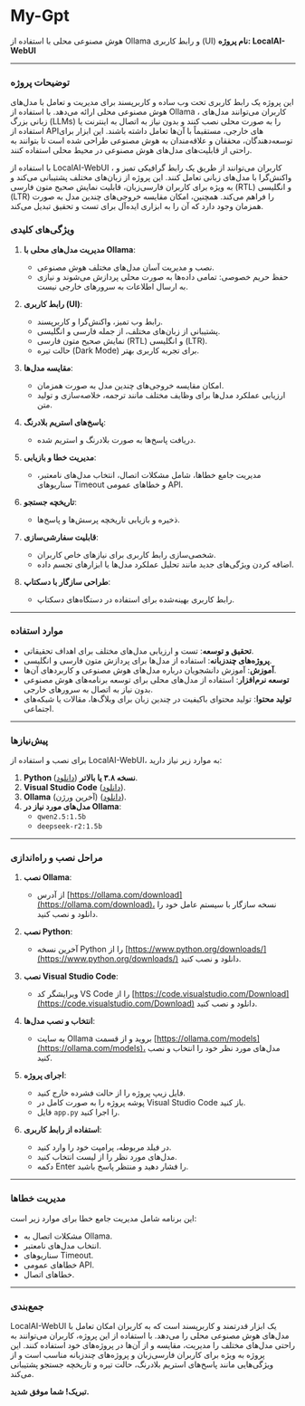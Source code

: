 # My-Gpt
هوش مصنوعی محلی با استفاده از Ollama و رابط کاربری (UI)
**نام پروژه: LocalAI-WebUI**

---

### **توضیحات پروژه**
این پروژه یک رابط کاربری تحت وب ساده و کاربرپسند برای مدیریت و تعامل با مدل‌های هوش مصنوعی محلی ارائه می‌دهد. با استفاده از Ollama ، کاربران می‌توانند مدل‌های زبانی بزرگ (LLMs) را به صورت محلی نصب کنند و بدون نیاز به اتصال به اینترنت یا استفاده از APIهای خارجی، مستقیماً با آن‌ها تعامل داشته باشند. این ابزار برای توسعه‌دهندگان، محققان و علاقه‌مندان به هوش مصنوعی طراحی شده است تا بتوانند به راحتی از قابلیت‌های مدل‌های هوش مصنوعی در محیط محلی استفاده کنند.

با استفاده از LocalAI-WebUI ، کاربران می‌توانند از طریق یک رابط گرافیکی تمیز و واکنش‌گرا با مدل‌های زبانی تعامل کنند. این پروژه از زبان‌های مختلف پشتیبانی می‌کند و به ویژه برای کاربران فارسی‌زبان، قابلیت نمایش صحیح متون فارسی (RTL) و انگلیسی (LTR) را فراهم می‌کند. همچنین، امکان مقایسه خروجی‌های چندین مدل به صورت همزمان وجود دارد که آن را به ابزاری ایده‌آل برای تست و تحقیق تبدیل می‌کند.

### **ویژگی‌های کلیدی**
1. **مدیریت مدل‌های محلی با Ollama**:
   - نصب و مدیریت آسان مدل‌های مختلف هوش مصنوعی.
   - حفظ حریم خصوصی: تمامی داده‌ها به صورت محلی پردازش می‌شوند و نیازی به ارسال اطلاعات به سرورهای خارجی نیست.

2. **رابط کاربری (UI)**:
   - رابط وب تمیز، واکنش‌گرا و کاربرپسند.
   - پشتیبانی از زبان‌های مختلف، از جمله فارسی و انگلیسی.
   - نمایش صحیح متون فارسی (RTL) و انگلیسی (LTR).
   - حالت تیره (Dark Mode) برای تجربه کاربری بهتر.

3. **مقایسه مدل‌ها**:
   - امکان مقایسه خروجی‌های چندین مدل به صورت همزمان.
   - ارزیابی عملکرد مدل‌ها برای وظایف مختلف مانند ترجمه، خلاصه‌سازی و تولید متن.

4. **پاسخ‌های استریم بلادرنگ**:
   - دریافت پاسخ‌ها به صورت بلادرنگ و استریم شده.

5. **مدیریت خطا و بازیابی**:
   - مدیریت جامع خطاها، شامل مشکلات اتصال، انتخاب مدل‌های نامعتبر، سناریوهای Timeout و خطاهای عمومی API.

6. **تاریخچه جستجو**:
   - ذخیره و بازیابی تاریخچه پرسش‌ها و پاسخ‌ها.

7. **قابلیت سفارشی‌سازی**:
   - شخصی‌سازی رابط کاربری برای نیازهای خاص کاربران.
   - اضافه کردن ویژگی‌های جدید مانند تحلیل عملکرد مدل‌ها یا ابزارهای تجسم داده.

8. **طراحی سازگار با دسکتاپ**:
   - رابط کاربری بهینه‌شده برای استفاده در دستگاه‌های دسکتاپ.

---

### **موارد استفاده**
- **تحقیق و توسعه**: تست و ارزیابی مدل‌های مختلف برای اهداف تحقیقاتی.
- **پروژه‌های چندزبانه**: استفاده از مدل‌ها برای پردازش متون فارسی و انگلیسی.
- **آموزش**: آموزش دانشجویان درباره مدل‌های هوش مصنوعی و کاربردهای آن‌ها.
- **توسعه نرم‌افزار**: استفاده از مدل‌های محلی برای توسعه برنامه‌های هوش مصنوعی بدون نیاز به اتصال به سرورهای خارجی.
- **تولید محتوا**: تولید محتوای باکیفیت در چندین زبان برای وبلاگ‌ها، مقالات یا شبکه‌های اجتماعی.

---

### **پیش‌نیازها**
برای نصب و استفاده از LocalAI-WebUI، به موارد زیر نیاز دارید:
1. **Python نسخه ۳.۸ یا بالاتر** ([دانلود](https://www.python.org/downloads/)).
2. **Visual Studio Code** ([دانلود](https://code.visualstudio.com/Download)).
3. **Ollama** (آخرین ورژن) ([دانلود](https://ollama.com/download)).
4. **مدل‌های مورد نیاز در Ollama**:
   - `qwen2.5:1.5b`
   - `deepseek-r2:1.5b`

---

### **مراحل نصب و راه‌اندازی**
1. **نصب Ollama**:
   - از آدرس [https://ollama.com/download](https://ollama.com/download)، نسخه سازگار با سیستم عامل خود را دانلود و نصب کنید.

2. **نصب Python**:
   - آخرین نسخه Python را از [https://www.python.org/downloads/](https://www.python.org/downloads/) دانلود و نصب کنید.

3. **نصب Visual Studio Code**:
   - ویرایشگر کد VS Code را از [https://code.visualstudio.com/Download](https://code.visualstudio.com/Download) دانلود و نصب کنید.

4. **انتخاب و نصب مدل‌ها**:
   - به سایت Ollama بروید و از قسمت [https://ollama.com/models](https://ollama.com/models)، مدل‌های مورد نظر خود را انتخاب و نصب کنید.

5. **اجرای پروژه**:
   - فایل زیپ پروژه را از حالت فشرده خارج کنید.
   - پوشه پروژه را به صورت کامل در Visual Studio Code باز کنید.
   - فایل `app.py` را اجرا کنید.

6. **استفاده از رابط کاربری**:
   - در فیلد مربوطه، پرامپت خود را وارد کنید.
   - مدل‌های مورد نظر را از لیست انتخاب کنید.
   - دکمه Enter را فشار دهید و منتظر پاسخ باشید.

---

### **مدیریت خطاها**
این برنامه شامل مدیریت جامع خطا برای موارد زیر است:
- مشکلات اتصال به Ollama.
- انتخاب مدل‌های نامعتبر.
- سناریوهای Timeout.
- خطاهای عمومی API.
- خطاهای اتصال.

---

### **جمع‌بندی**
LocalAI-WebUI یک ابزار قدرتمند و کاربرپسند است که به کاربران امکان تعامل با مدل‌های هوش مصنوعی محلی را می‌دهد. با استفاده از این پروژه، کاربران می‌توانند به راحتی مدل‌های مختلف را مدیریت، مقایسه و از آن‌ها در پروژه‌های خود استفاده کنند. این پروژه به ویژه برای کاربران فارسی‌زبان و پروژه‌های چندزبانه مناسب است و از ویژگی‌هایی مانند پاسخ‌های استریم بلادرنگ، حالت تیره و تاریخچه جستجو پشتیبانی می‌کند.

**تبریک! شما موفق شدید.**
